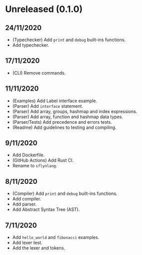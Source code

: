 # Unreleased (0.1.0)

## 24/11/2020
- (Typechecker) Add `print` and `debug` built-ins functions.
- Add typechecker.

## 17/11/2020
- (CLI) Remove commands.

## 11/11/2020
- (Examples) Add Label interface example.
- (Parser) Add `interface` statement.
- (Parser) Add array, groups, hashmap and index expressions.
- (Parser) Add array, function and hashmap data types.
- (Parser/Tests) Add precedence and errors tests.
- (Readme) Add guidelines to testing and compiling.

## 9/11/2020
- Add Dockerfile.
- (GitHub Actions) Add Rust CI.
- Rename to `sflynlang`.

## 8/11/2020
- (Compiler) Add `print` and `debug` built-ins functions.
- Add compiler.
- Add parser.
- Add Abstract Syntax Tree (AST).

## 7/11/2020
- Add `hello_world` and `fibonacci` examples.
- Add lexer test.
- Add the lexer and tokens.
